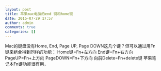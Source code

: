```yaml
---
layout: post
title: 苹果mac电脑的end 键和home键
date: 2015-07-29 17:57
author: admin
comments: true
categories: []
---
```

Mac的键盘没有Home, End, Page UP, Page DOWN这几个键？但可以通过用Fn键来组合得到同样的功能：
Home键=Fn+左方向
End键=Fn+右方向
PageUP=Fn+上方向
PageDOWN=Fn+下方向
向前Delete=Fn+delete键
苹果笔记本Fn键功能很有用，
